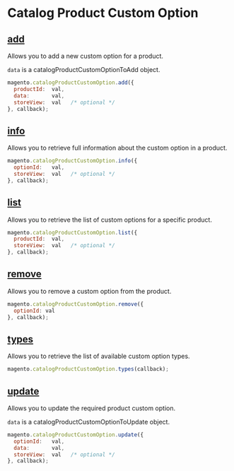 # Catalog Product Custom Option

## [add](http://www.magentocommerce.com/api/soap/catalog/catalogProductCustomOption/product_custom_option.add.html)

Allows you to add a new custom option for a product.

`data` is a catalogProductCustomOptionToAdd object.

```js
magento.catalogProductCustomOption.add({
  productId:  val,
  data:       val,
  storeView:  val   /* optional */
}, callback);
```

## [info](http://www.magentocommerce.com/api/soap/catalog/catalogProductCustomOption/product_custom_option.info.html)

Allows you to retrieve full information about the custom option in a product.

```js
magento.catalogProductCustomOption.info({
  optionId:   val,
  storeView:  val   /* optional */
}, callback);
```

## [list](http://www.magentocommerce.com/api/soap/catalog/catalogProductCustomOption/product_custom_option.list.html)

Allows you to retrieve the list of custom options for a specific product.

```js
magento.catalogProductCustomOption.list({
  productId:  val,
  storeView:  val   /* optional */
}, callback);
```

## [remove](http://www.magentocommerce.com/api/soap/catalog/catalogProductCustomOption/product_custom_option.remove.html)

Allows you to remove a custom option from the product.

```js
magento.catalogProductCustomOption.remove({
  optionId: val
}, callback);
```

## [types](http://www.magentocommerce.com/api/soap/catalog/catalogProductCustomOption/product_custom_option.types.html)

Allows you to retrieve the list of available custom option types.

```js
magento.catalogProductCustomOption.types(callback);
```

## [update](http://www.magentocommerce.com/api/soap/catalog/catalogProductCustomOption/product_custom_option.update.html)

Allows you to update the required product custom option.

`data` is a catalogProductCustomOptionToUpdate object.

```js
magento.catalogProductCustomOption.update({
  optionId:   val,
  data:       val,
  storeView:  val   /* optional */
}, callback);
```